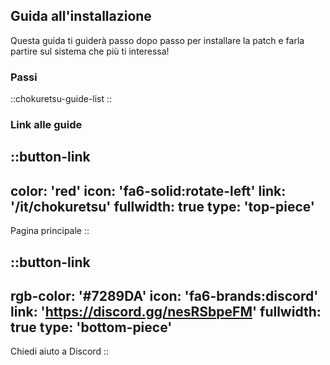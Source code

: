 ## Guida all'installazione
Questa guida ti guiderà passo dopo passo per installare la patch e farla partire sul sistema che più ti interessa!

### Passi
::chokuretsu-guide-list
::

### Link alle guide
::button-link
---
color: 'red'
icon: 'fa6-solid:rotate-left'
link: '/it/chokuretsu'
fullwidth: true
type: 'top-piece'
---
Pagina principale
::

::button-link
---
rgb-color: '#7289DA'
icon: 'fa6-brands:discord'
link: 'https://discord.gg/nesRSbpeFM'
fullwidth: true
type: 'bottom-piece'
---
Chiedi aiuto a Discord
::